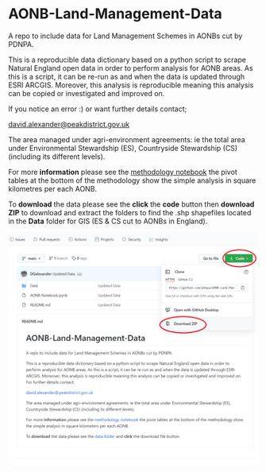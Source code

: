 # AONB-Land-Management-Data
A repo to include data for Land Management Schemes in AONBs cut by PDNPA.

This is a reproducible data dictionary based on a python script to scrape Natural England open data in order to perform analysis for AONB areas. As this is a script, it can be re-run as and when the data is updated through ESRI ARCGIS. Moreover, this analysis is reproducible meaning this analysis can be copied or investigated and improved on.

If you notice an error :) or want further details contact;

[david.alexander@peakdistrict.gov.uk](mailto:david.alexander@peakdistrict.gov.uk)

The area managed under agri-environment agreements: ie the total area under Environmental Stewardship (ES), Countryside Stewardship (CS) (including its different levels).

For more **information** please see the [methodology notebook](https://github.com/pdnpa/AONB-Land-Management-Data/blob/main/AONB-Notebook.ipynb) the pivot tables at the bottom of the methodology show the simple analysis in square kilometres per each AONB.

To **download** the data please see the  **click** the **code** button then **download ZIP** to download and extract the folders to find the .shp shapefiles located in the **Data** folder for GIS (ES & CS cut to AONBs in England).


![How to download](https://github.com/DGalexander/ARC_notebooks/blob/main/Instructions.png)
